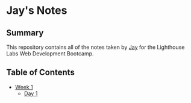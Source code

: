 # Jay's Notes

## Summary

This repository contains all of the notes taken by [Jay](https://github.com/JayMartensCodes) for the Lighthouse Labs Web Development Bootcamp.

## Table of Contents

* [Week 1](/Week_1)
  * [Day 1](/Week_1/Day_1)